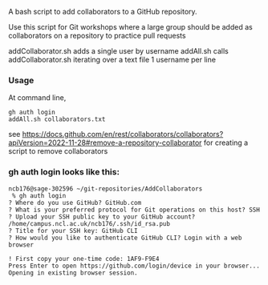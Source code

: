 A bash script to add collaborators to a GitHub repository.

Use this script for Git workshops where a large group should be added as collaborators on a repository to practice pull requests

addCollaborator.sh adds a single user by username
addAll.sh calls addCollaborator.sh iterating over a text file 1 username per line

### Usage
At command line, 
```
gh auth login
addAll.sh collaborators.txt
```

see https://docs.github.com/en/rest/collaborators/collaborators?apiVersion=2022-11-28#remove-a-repository-collaborator for creating a script to remove collaborators

### gh auth login looks like this:
```
ncb176@sage-302596 ~/git-repositories/AddCollaborators
 % gh auth login
? Where do you use GitHub? GitHub.com
? What is your preferred protocol for Git operations on this host? SSH
? Upload your SSH public key to your GitHub account? /home/campus.ncl.ac.uk/ncb176/.ssh/id_rsa.pub
? Title for your SSH key: GitHub CLI
? How would you like to authenticate GitHub CLI? Login with a web browser

! First copy your one-time code: 1AF9-F9E4
Press Enter to open https://github.com/login/device in your browser... 
Opening in existing browser session.
```
